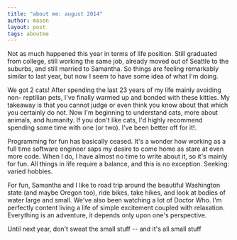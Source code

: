 ```yaml
---
title: "about me: august 2014"
author: masen
layout: post
tags: aboutme
---
```


Not as much happened this year in terms of life position. Still graduated from college, still working the same job, already moved out of Seattle to the suburbs, and still married to Samantha. So things are feeling remarkably similar to last year, but now I seem to have some idea of what I'm doing.

We got 2 cats! After spending the last 23 years of my life mainly avoiding non- reptilian pets, I've finally warmed up and bonded with these kitties. My takeaway is that you cannot judge or even think you know about that which you certainly do not. Now I'm beginning to understand cats, more about animals, and humanity. If you don't like cats, I'd highly recommend spending some time with one (or two). I've been better off for it!.

Programming for fun has basically ceased. It's a wonder how working as a full time software engineer saps my desire to come home as stare at even more code. When I do, I have almost no time to write about it, so it's mainly for fun. All things in life require a balance, and this is no exception. Seeking: varied hobbies.

For fun, Samantha and I like to road trip around the beautiful Washington state (and maybe Oregon too), ride bikes, take hikes, and look at bodies of water large and small. We've also been watching a lot of Doctor Who. I'm perfectly content living a life of simple excitement coupled with relaxation. Everything is an adventure, it depends only upon one's perspective.

Until next year, don't sweat the small stuff -- and it's all small stuff 
